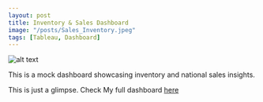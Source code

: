 ```yaml
---
layout: post
title: Inventory & Sales Dashboard
image: "/posts/Sales_Inventory.jpeg"
tags: [Tableau, Dashboard]
---
```



![alt text](/img/posts/Challenge_Two.PNG "Inventory and Sales!")

This is a mock dashboard showcasing inventory and national sales insights.

This is just a glimpse. Check My full dashboard [here](https://public.tableau.com/app/profile/kedeisha/viz/SilvertoneChallenge2/Dashboard1?publish=yes)
